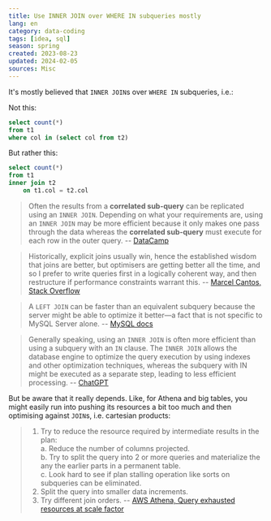```yaml
---
title: Use INNER JOIN over WHERE IN subqueries mostly
lang: en
category: data-coding
tags: [idea, sql]
season: spring
created: 2023-08-23
updated: 2024-02-05
sources: Misc
---
```


It's mostly believed that `INNER JOIN`s over `WHERE IN` subqueries, i.e.:

Not this:
```sql
select count(*)
from t1
where col in (select col from t2)
```

But rather this:
```sql
select count(*)
from t1
inner join t2
    on t1.col = t2.col
```

> Often the results from a **correlated sub-query** can be replicated using an `INNER JOIN`. Depending on what your requirements are, using an `INNER JOIN` may be more efficient because it only makes one pass through the data whereas the **correlated sub-query** must execute for each row in the outer query.
> -- [DataCamp](https://campus.datacamp.com/courses/improving-query-performance-in-sql-server/sub-queries-and-presence-or-absence?ex=4)

> Historically, explicit joins usually win, hence the established wisdom that joins are better, but optimisers are getting better all the time, and so I prefer to write queries first in a logically coherent way, and then restructure if performance constraints warrant this.
> -- [Marcel Cantos, Stack Overflow](https://stackoverflow.com/a/2577188)

> A `LEFT JOIN` can be faster than an equivalent subquery because the server might be able to optimize it better—a fact that is not specific to MySQL Server alone.
> -- [MySQL docs](https://dev.mysql.com/doc/refman/5.7/en/rewriting-subqueries.html)

> Generally speaking, using an `INNER JOIN` is often more efficient than using a subquery with an `IN` clause. The `INNER JOIN` allows the database engine to optimize the query execution by using indexes and other optimization techniques, whereas the subquery with IN might be executed as a separate step, leading to less efficient processing.
> -- [ChatGPT](https://chat.openai.com/share/83172c2d-7dc1-45bf-968e-d4c5608941fe)

But be aware that it really depends. Like, for Athena and big tables, you might easily run into pushing its resources a bit too much and then optimising against `JOIN`s, i.e. cartesian products:
> 1. Try to reduce the resource required by intermediate results in the plan:  
>     a. Reduce the number of columns projected.  
>     b. Try to split the query into 2 or more queries and materialize the any the earlier parts in a permanent table.  
>     c. Look hard to see if plan stalling operation like sorts on subqueries can be eliminated.
> 2. Split the query into smaller data increments.
> 3. Try different join orders.
> -- [AWS Athena, Query exhausted resources at scale factor](https://repost.aws/questions/QUtoS_74Y6SgahbwRrDi-wJA/athena-query-exhausted-resources-at-this-scale-factor)
